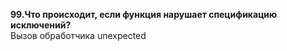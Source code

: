 **99.Что происходит, если функция нарушает спецификацию исключений?**  
Вызов обработчика unexpected
